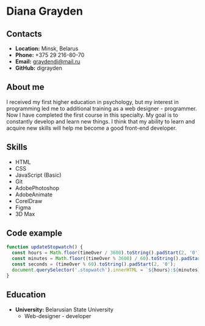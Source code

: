# Diana Grayden

## Contacts

* **Location:** Minsk, Belarus
* **Phone:** +375 29 216-80-70
* **Email:** <graydendi@mail.ru>
* **GitHub:** digrayden

## About me

I received my first higher education in psychology, but my interest in programming led me to additional training as a web designer - programmer. Now I have completed the first course in this specialty. My goal is to constantly develop and learn new things. I think that my ability to learn and acquire new skills will help me become a good front-end developer.

## Skills

* HTML
* CSS
* JavaScript (Basic)
* Git
* AdobePhotoshop
* AdobeAnimate
* CorelDraw
* Figma
* 3D Max

## Code example

```javascript
function updateStopwatch() {
  const hours = Math.floor(timeOver / 3600).toString().padStart(2, '0');
  const minutes = Math.floor((timeOver % 3600) / 60).toString().padStart(2, '0');
  const seconds = (timeOver % 60).toString().padStart(2, '0');
  document.querySelector('.stopwatch').innerHTML = `${hours}:${minutes}:${seconds}`;
}
```

## Education

* **University:** Belarusian State University
  * Web-designer - developer
